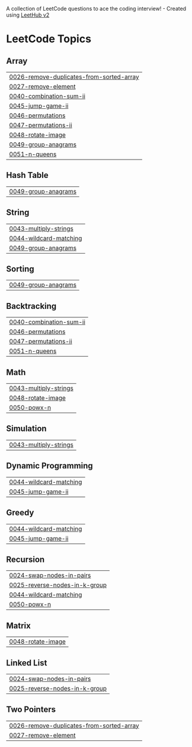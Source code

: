 A collection of LeetCode questions to ace the coding interview! - Created using [LeetHub v2](https://github.com/arunbhardwaj/LeetHub-2.0)
<!---LeetCode Topics Start-->
# LeetCode Topics
## Array
|  |
| ------- |
| [0026-remove-duplicates-from-sorted-array](https://github.com/Nikitha9908/leetcode/tree/master/0026-remove-duplicates-from-sorted-array) |
| [0027-remove-element](https://github.com/Nikitha9908/leetcode/tree/master/0027-remove-element) |
| [0040-combination-sum-ii](https://github.com/Nikitha9908/leetcode/tree/master/0040-combination-sum-ii) |
| [0045-jump-game-ii](https://github.com/Nikitha9908/leetcode/tree/master/0045-jump-game-ii) |
| [0046-permutations](https://github.com/Nikitha9908/leetcode/tree/master/0046-permutations) |
| [0047-permutations-ii](https://github.com/Nikitha9908/leetcode/tree/master/0047-permutations-ii) |
| [0048-rotate-image](https://github.com/Nikitha9908/leetcode/tree/master/0048-rotate-image) |
| [0049-group-anagrams](https://github.com/Nikitha9908/leetcode/tree/master/0049-group-anagrams) |
| [0051-n-queens](https://github.com/Nikitha9908/leetcode/tree/master/0051-n-queens) |
## Hash Table
|  |
| ------- |
| [0049-group-anagrams](https://github.com/Nikitha9908/leetcode/tree/master/0049-group-anagrams) |
## String
|  |
| ------- |
| [0043-multiply-strings](https://github.com/Nikitha9908/leetcode/tree/master/0043-multiply-strings) |
| [0044-wildcard-matching](https://github.com/Nikitha9908/leetcode/tree/master/0044-wildcard-matching) |
| [0049-group-anagrams](https://github.com/Nikitha9908/leetcode/tree/master/0049-group-anagrams) |
## Sorting
|  |
| ------- |
| [0049-group-anagrams](https://github.com/Nikitha9908/leetcode/tree/master/0049-group-anagrams) |
## Backtracking
|  |
| ------- |
| [0040-combination-sum-ii](https://github.com/Nikitha9908/leetcode/tree/master/0040-combination-sum-ii) |
| [0046-permutations](https://github.com/Nikitha9908/leetcode/tree/master/0046-permutations) |
| [0047-permutations-ii](https://github.com/Nikitha9908/leetcode/tree/master/0047-permutations-ii) |
| [0051-n-queens](https://github.com/Nikitha9908/leetcode/tree/master/0051-n-queens) |
## Math
|  |
| ------- |
| [0043-multiply-strings](https://github.com/Nikitha9908/leetcode/tree/master/0043-multiply-strings) |
| [0048-rotate-image](https://github.com/Nikitha9908/leetcode/tree/master/0048-rotate-image) |
| [0050-powx-n](https://github.com/Nikitha9908/leetcode/tree/master/0050-powx-n) |
## Simulation
|  |
| ------- |
| [0043-multiply-strings](https://github.com/Nikitha9908/leetcode/tree/master/0043-multiply-strings) |
## Dynamic Programming
|  |
| ------- |
| [0044-wildcard-matching](https://github.com/Nikitha9908/leetcode/tree/master/0044-wildcard-matching) |
| [0045-jump-game-ii](https://github.com/Nikitha9908/leetcode/tree/master/0045-jump-game-ii) |
## Greedy
|  |
| ------- |
| [0044-wildcard-matching](https://github.com/Nikitha9908/leetcode/tree/master/0044-wildcard-matching) |
| [0045-jump-game-ii](https://github.com/Nikitha9908/leetcode/tree/master/0045-jump-game-ii) |
## Recursion
|  |
| ------- |
| [0024-swap-nodes-in-pairs](https://github.com/Nikitha9908/leetcode/tree/master/0024-swap-nodes-in-pairs) |
| [0025-reverse-nodes-in-k-group](https://github.com/Nikitha9908/leetcode/tree/master/0025-reverse-nodes-in-k-group) |
| [0044-wildcard-matching](https://github.com/Nikitha9908/leetcode/tree/master/0044-wildcard-matching) |
| [0050-powx-n](https://github.com/Nikitha9908/leetcode/tree/master/0050-powx-n) |
## Matrix
|  |
| ------- |
| [0048-rotate-image](https://github.com/Nikitha9908/leetcode/tree/master/0048-rotate-image) |
## Linked List
|  |
| ------- |
| [0024-swap-nodes-in-pairs](https://github.com/Nikitha9908/leetcode/tree/master/0024-swap-nodes-in-pairs) |
| [0025-reverse-nodes-in-k-group](https://github.com/Nikitha9908/leetcode/tree/master/0025-reverse-nodes-in-k-group) |
## Two Pointers
|  |
| ------- |
| [0026-remove-duplicates-from-sorted-array](https://github.com/Nikitha9908/leetcode/tree/master/0026-remove-duplicates-from-sorted-array) |
| [0027-remove-element](https://github.com/Nikitha9908/leetcode/tree/master/0027-remove-element) |
<!---LeetCode Topics End-->